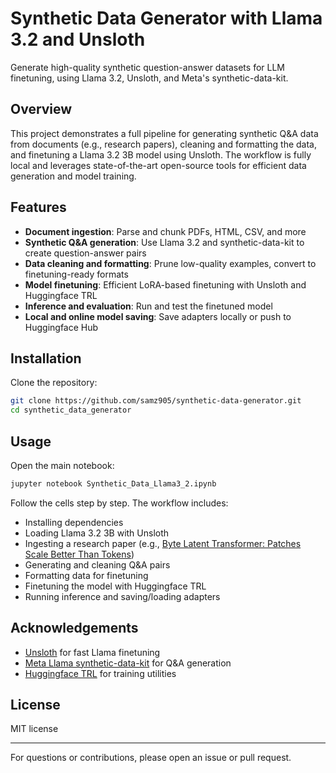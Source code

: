 # Synthetic Data Generator with Llama 3.2 and Unsloth

Generate high-quality synthetic question-answer datasets for LLM finetuning, using Llama 3.2, Unsloth, and Meta's synthetic-data-kit.

## Overview
This project demonstrates a full pipeline for generating synthetic Q&A data from documents (e.g., research papers), cleaning and formatting the data, and finetuning a Llama 3.2 3B model using Unsloth. The workflow is fully local and leverages state-of-the-art open-source tools for efficient data generation and model training.

## Features
- **Document ingestion**: Parse and chunk PDFs, HTML, CSV, and more
- **Synthetic Q&A generation**: Use Llama 3.2 and synthetic-data-kit to create question-answer pairs
- **Data cleaning and formatting**: Prune low-quality examples, convert to finetuning-ready formats
- **Model finetuning**: Efficient LoRA-based finetuning with Unsloth and Huggingface TRL
- **Inference and evaluation**: Run and test the finetuned model
- **Local and online model saving**: Save adapters locally or push to Huggingface Hub

## Installation
Clone the repository:
   ```bash
   git clone https://github.com/samz905/synthetic-data-generator.git
   cd synthetic_data_generator
   ```

## Usage
Open the main notebook:
```bash
jupyter notebook Synthetic_Data_Llama3_2.ipynb
```
Follow the cells step by step. The workflow includes:
- Installing dependencies
- Loading Llama 3.2 3B with Unsloth
- Ingesting a research paper (e.g., [Byte Latent Transformer: Patches Scale Better Than Tokens](https://arxiv.org/abs/2412.09871))
- Generating and cleaning Q&A pairs
- Formatting data for finetuning
- Finetuning the model with Huggingface TRL
- Running inference and saving/loading adapters

## Acknowledgements
- [Unsloth](https://github.com/unslothai/unsloth) for fast Llama finetuning
- [Meta Llama synthetic-data-kit](https://github.com/meta-llama/synthetic-data-kit) for Q&A generation
- [Huggingface TRL](https://github.com/huggingface/trl) for training utilities

## License
MIT license

---
For questions or contributions, please open an issue or pull request.
